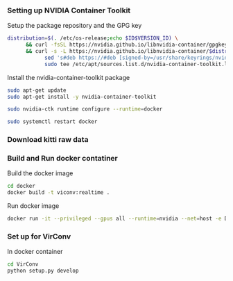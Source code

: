 ### Setting up NVIDIA Container Toolkit

Setup the package repository and the GPG key

```bash
distribution=$(. /etc/os-release;echo $ID$VERSION_ID) \
      && curl -fsSL https://nvidia.github.io/libnvidia-container/gpgkey | sudo gpg --dearmor -o /usr/share/keyrings/nvidia-container-toolkit-keyring.gpg \
      && curl -s -L https://nvidia.github.io/libnvidia-container/$distribution/libnvidia-container.list | \
            sed 's#deb https://#deb [signed-by=/usr/share/keyrings/nvidia-container-toolkit-keyring.gpg] https://#g' | \
            sudo tee /etc/apt/sources.list.d/nvidia-container-toolkit.list
```

Install the nvidia-container-toolkit package

```bash
sudo apt-get update
sudo apt-get install -y nvidia-container-toolkit
```

```bash
sudo nvidia-ctk runtime configure --runtime=docker
```

```bash
sudo systemctl restart docker
```

### Download kitti raw data

### Build and Run docker contatiner

Build the docker image

```bash
cd docker
docker build -t viconv:realtime .
```

Run docker image

```bash
docker run -it --privileged --gpus all --runtime=nvidia --net=host -e DISPLAY=$DISPLAY --ipc=host -v ~/Downloads/data/:/root/VirConv/data/ viconv:realtime
```

### Set up for VirConv

In docker container

```bash
cd VirConv
python setup.py develop
```
